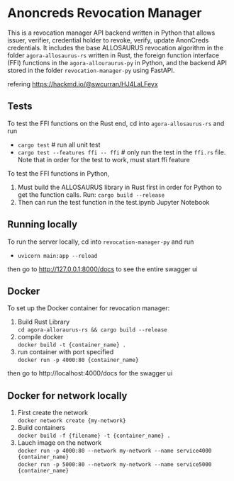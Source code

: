 # Anoncreds Revocation Manager
This is a revocation manager API backend written in Python that allows issuer, verifier, credential holder to revoke, verify, update AnonCreds credentials. It includes the base ALLOSAURUS revocation algorithm in the folder `agora-allosaurus-rs` written in Rust, the foreign function interface (FFI) functions in the `agora-allouraurus-py` in Python, and the backend API stored in the folder `revocation-manager-py` using FastAPI.

refering https://hackmd.io/@swcurran/HJ4LaLFeyx

## Tests
To test the FFI functions on the Rust end, cd into `agora-allosaurus-rs` and run
* `cargo test` # run all unit test
* `cargo test --features ffi -- ffi` # only run the test in the `ffi.rs` file. Note that in order for the test to work, must start ffi feature

To test the FFI functions in Python, 
1. Must build the ALLOSAURUS library in Rust first in order for Python to get the function calls. Run: 
`cargo build --release`
2. Then can run the test function in the test.ipynb Jupyter Notebook

## Running locally
To run the server locally, cd into `revocation-manager-py` and run
* `uvicorn main:app --reload` 

then go to http://127.0.0.1:8000/docs to see the entire swagger ui

## Docker
To set up the Docker container for revocation manager:
1. Build Rust Library\
`cd agora-alloraurus-rs && cargo build --release`
2. compile docker\
`docker build -t {container_name} .`
3. run container with port specified\
`docker run -p 4000:80 {container_name}`

then go to http://localhost:4000/docs for the swagger ui

## Docker for network locally

1. First create the network\
`docker network create {my-network}`
2. Build containers\
`docker build -f {filename} -t {container_name} .`
3. Lauch image on the network\
`docker run -p 4000:80 --network my-network --name service4000 {container_name}`\
`docker run -p 5000:80 --network my-network --name service5000 {container_name}`